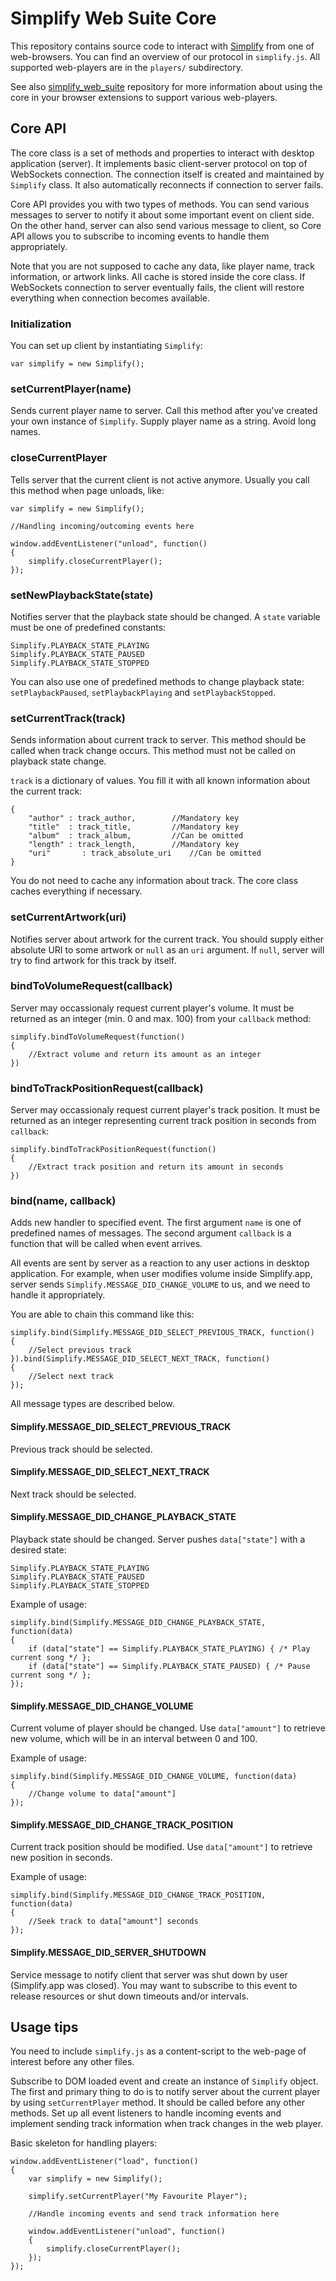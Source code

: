 # Simplify Web Suite Core

This repository contains source code to interact with [Simplify](http://pxmates.com/factory/simplify) from one of web-browsers. You can find an overview of our protocol in `simplify.js`. All supported web-players are in the `players/` subdirectory.

See also [simplify_web_suite](http://github.com/mmth/simplify_web_suite) repository for more information about using the core in your browser extensions to support various web-players.

## Core API

The core class is a set of methods and properties to interact with desktop application (server). It implements basic client-server protocol on top of WebSockets connection. The connection itself is created and maintained by `Simplify` class. It also automatically reconnects if connection to server fails. 

Core API provides you with two types of methods. You can send various messages to server to notify it about some important event on client side. On the other hand, server can also send various message to client, so Core API allows you to subscribe to incoming events to handle them appropriately. 

Note that you are not supposed to cache any data, like player name, track information, or artwork links. All cache is stored inside the core class. If WebSockets connection to server eventually fails, the client will restore everything when connection becomes available.  

### Initialization

You can set up client by instantiating `Simplify`:

```var simplify = new Simplify();```

### setCurrentPlayer(name)

Sends current player name to server. Call this method after you've created your own instance of `Simplify`. Supply player name as a string. Avoid long names.

### closeCurrentPlayer

Tells server that the current client is not active anymore. Usually you call this method when page unloads, like:

```
var simplify = new Simplify();

//Handling incoming/outcoming events here

window.addEventListener("unload", function()
{
	simplify.closeCurrentPlayer();
}); 	
```

### setNewPlaybackState(state)

Notifies server that the playback state should be changed. A `state` variable must be one of predefined constants:

```
Simplify.PLAYBACK_STATE_PLAYING
Simplify.PLAYBACK_STATE_PAUSED
Simplify.PLAYBACK_STATE_STOPPED
```

You can also use one of predefined methods to change playback state: `setPlaybackPaused`, `setPlaybackPlaying` and `setPlaybackStopped`.

### setCurrentTrack(track)

Sends information about current track to server. This method should be called when track change occurs. This method must not be called on playback state change. 

`track` is a dictionary of values. You fill it with all known information about the current track:

```
{
	"author" : track_author,		//Mandatory key
	"title"  : track_title, 		//Mandatory key
	"album"  : track_album,			//Can be omitted
	"length" : track_length,		//Mandatory key
	"uri"		: track_absolute_uri	//Can be omitted
}
```

You do not need to cache any information about track. The core class caches everything if necessary.

### setCurrentArtwork(uri)

Notifies server about artwork for the current track. You should supply either absolute URI to some artwork or `null` as an `uri` argument. If `null`, server will try to find artwork for this track by itself. 

### bindToVolumeRequest(callback)

Server may occassionaly request current player's volume. It must be returned as an integer (min. 0 and max. 100) from your `callback` method:

```
simplify.bindToVolumeRequest(function()
{
	//Extract volume and return its amount as an integer
})
```

### bindToTrackPositionRequest(callback)

Server may occassionaly request current player's track position. It must be returned as an integer representing current track position in seconds from `callback`:

```
simplify.bindToTrackPositionRequest(function()
{
	//Extract track position and return its amount in seconds
})
```

### bind(name, callback)

Adds new handler to specified event. The first argument `name` is one of predefined names of messages. The second argument `callback` is a function that will be called when event arrives. 

All events are sent by server as a reaction to any user actions in desktop application. For example, when user modifies volume inside Simplify.app, server sends `Simplify.MESSAGE_DID_CHANGE_VOLUME` to us, and we need to handle it appropriately. 

You are able to chain this command like this:

```
simplify.bind(Simplify.MESSAGE_DID_SELECT_PREVIOUS_TRACK, function()
{
	//Select previous track
}).bind(Simplify.MESSAGE_DID_SELECT_NEXT_TRACK, function()
{
	//Select next track
});
```

All message types are described below.

#### Simplify.MESSAGE_DID_SELECT_PREVIOUS_TRACK

Previous track should be selected.

#### Simplify.MESSAGE_DID_SELECT_NEXT_TRACK 

Next track should be selected.
		
#### Simplify.MESSAGE_DID_CHANGE_PLAYBACK_STATE 	

Playback state should be changed. Server pushes `data["state"]` with a desired state:

```
Simplify.PLAYBACK_STATE_PLAYING
Simplify.PLAYBACK_STATE_PAUSED
Simplify.PLAYBACK_STATE_STOPPED
```

Example of usage:

```
simplify.bind(Simplify.MESSAGE_DID_CHANGE_PLAYBACK_STATE, function(data)
{
	if (data["state"] == Simplify.PLAYBACK_STATE_PLAYING) { /* Play current song */ }; 
	if (data["state"] == Simplify.PLAYBACK_STATE_PAUSED) { /* Pause current song */ };
});
```

#### Simplify.MESSAGE_DID_CHANGE_VOLUME 				

Current volume of player should be changed. Use `data["amount"]` to retrieve new volume, which will be in an interval between 0 and 100.

Example of usage:

```
simplify.bind(Simplify.MESSAGE_DID_CHANGE_VOLUME, function(data)
{
	//Change volume to data["amount"]
});
```

#### Simplify.MESSAGE_DID_CHANGE_TRACK_POSITION

Current track position should be modified. Use `data["amount"]` to retrieve new position in seconds. 

Example of usage:

```
simplify.bind(Simplify.MESSAGE_DID_CHANGE_TRACK_POSITION, function(data)
{
	//Seek track to data["amount"] seconds
});
```

#### Simplify.MESSAGE_DID_SERVER_SHUTDOWN

Service message to notify client that server was shut down by user (Simplify.app was closed). You may want to subscribe to this event to release resources or shut down timeouts and/or intervals.


## Usage tips

You need to include `simplify.js` as a content-script to the web-page of interest before any other files. 

Subscribe to DOM loaded event and create an instance of `Simplify` object. The first and primary thing to do is to notify server about the current player by using `setCurrentPlayer` method. It should be called before any other methods. Set up all event listeners to handle incoming events and implement sending track information when track changes in the web player.  

Basic skeleton for handling players:

```
window.addEventListener("load", function()
{
	var simplify = new Simplify();
	
	simplify.setCurrentPlayer("My Favourite Player");

	//Handle incoming events and send track information here

	window.addEventListener("unload", function()
	{
		simplify.closeCurrentPlayer();
	}); 
});
```